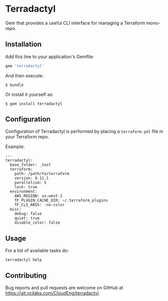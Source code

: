 # Terradactyl

Gem that provides a useful CLI interface for managing a Terraform mono-repo.

## Installation

Add this line to your application's Gemfile:

```ruby
gem 'terradactyl'
```

And then execute:

    $ bundle

Or install it yourself as:

    $ gem install terradactyl

## Configuration

Configuration of Terradactyl is performed by placing a `terraform.yml` file in your Terraform repo.

Example:

    ---
    terradactyl:
      base_folder: _test
      terraform:
        path: /path/to/terraform
        version: 0.11.1
        parallelism: 5
        lock: true
      environment:
        AWS_REGION: us-west-2
        TF_PLUGIN_CACHE_DIR: ~/.terraform_plugins
        TF_CLI_ARGS: -no-color
      misc:
        debug: false
        quiet: true
        disable_color: false

## Usage

For a list of available tasks do:

    terradactyl help

## Contributing

Bug reports and pull requests are welcome on GitHub at https://git.vcilabs.com/CloudEng/terradactyl.
